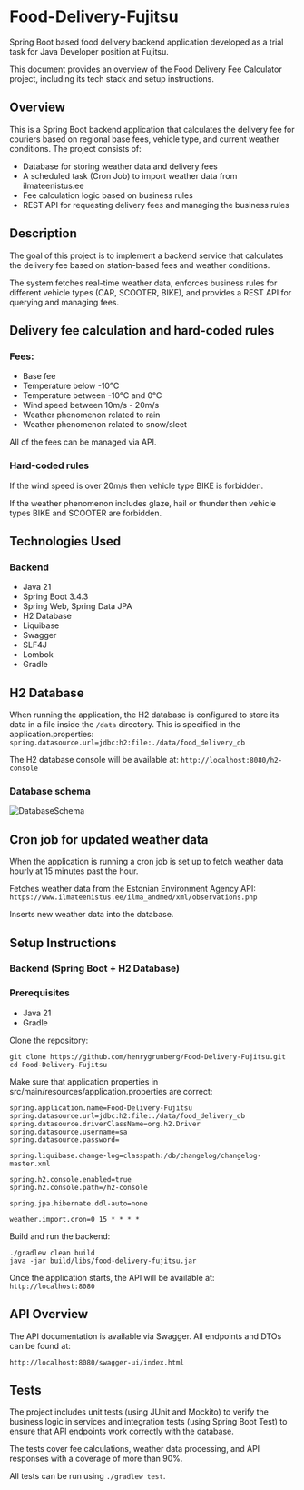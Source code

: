 # Food-Delivery-Fujitsu
Spring Boot based food delivery backend application developed as a trial task for Java Developer position at Fujitsu.

This document provides an overview of the Food Delivery Fee Calculator project, including its tech stack and setup instructions.

## Overview 

This is a Spring Boot backend application that calculates the delivery fee for couriers based on regional base fees, vehicle type, and current weather conditions.
The project consists of:
- Database for storing weather data and delivery fees
- A scheduled task (Cron Job) to import weather data from ilmateenistus.ee
- Fee calculation logic based on business rules
- REST API for requesting delivery fees and managing the business rules

## Description

The goal of this project is to implement a backend service that calculates the delivery fee based on station-based fees and weather conditions.

The system fetches real-time weather data, enforces business rules for different vehicle types (CAR, SCOOTER, BIKE), and provides a REST API for querying and managing fees.

## Delivery fee calculation and hard-coded rules
### Fees:
- Base fee
- Temperature below -10°C
- Temperature between -10°C and 0°C
- Wind speed between 10m/s - 20m/s
- Weather phenomenon related to rain
- Weather phenomenon related to snow/sleet

All of the fees can be managed via API.

### Hard-coded rules

If the wind speed is over 20m/s then vehicle type BIKE is forbidden.

If the weather phenomenon includes glaze, hail or thunder then vehicle types BIKE and SCOOTER are forbidden.

## Technologies Used
### Backend
- Java 21
- Spring Boot 3.4.3
- Spring Web, Spring Data JPA
- H2 Database
- Liquibase
- Swagger
- SLF4J
- Lombok
- Gradle

## H2 Database
When running the application, the H2 database is configured to store its data in a file inside the `/data` directory. 
This is specified in the application.properties:
`spring.datasource.url=jdbc:h2:file:./data/food_delivery_db`

The H2 database console will be available at: `http://localhost:8080/h2-console`

### Database schema
![DatabaseSchema](https://github.com/user-attachments/assets/0e013711-1895-4bd0-9017-1aafc8f9311b)

## Cron job for updated weather data
When the application is running a cron job is set up to fetch weather data hourly at 15 minutes past the hour.

Fetches weather data from the Estonian Environment Agency API: `https://www.ilmateenistus.ee/ilma_andmed/xml/observations.php`

Inserts new weather data into the database.

## Setup Instructions
### Backend (Spring Boot + H2 Database)
### Prerequisites
- Java 21
- Gradle

Clone the repository:

```
git clone https://github.com/henrygrunberg/Food-Delivery-Fujitsu.git
cd Food-Delivery-Fujitsu
```

Make sure that application properties in src/main/resources/application.properties are correct:

```
spring.application.name=Food-Delivery-Fujitsu
spring.datasource.url=jdbc:h2:file:./data/food_delivery_db
spring.datasource.driverClassName=org.h2.Driver
spring.datasource.username=sa
spring.datasource.password=

spring.liquibase.change-log=classpath:/db/changelog/changelog-master.xml

spring.h2.console.enabled=true
spring.h2.console.path=/h2-console

spring.jpa.hibernate.ddl-auto=none

weather.import.cron=0 15 * * * *
```

Build and run the backend:

```
./gradlew clean build
java -jar build/libs/food-delivery-fujitsu.jar
```

Once the application starts, the API will be available at: `http://localhost:8080`

## API Overview 

The API documentation is available via Swagger. All endpoints and DTOs can be found at:

`http://localhost:8080/swagger-ui/index.html`

## Tests

The project includes unit tests (using JUnit and Mockito) to verify the business logic in services and integration tests 
(using Spring Boot Test) to ensure that API endpoints work correctly with the database.

The tests cover fee calculations, weather data processing, and API responses with a coverage of more than 90%. 

All tests can be run using `./gradlew test`.







